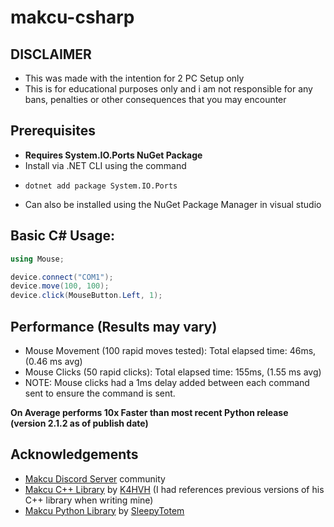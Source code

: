 # makcu-csharp

## DISCLAIMER
- This was made with the intention for 2 PC Setup only
- This is for educational purposes only and i am not responsible for any bans, penalties or other consequences that you may encounter

## Prerequisites
- **Requires System.IO.Ports NuGet Package**
- Install via .NET CLI using the command
- ```
  dotnet add package System.IO.Ports
  ```
- Can also be installed using the NuGet Package Manager in visual studio

## Basic C# Usage:
```csharp
using Mouse;

device.connect("COM1");
device.move(100, 100);
device.click(MouseButton.Left, 1);
```

## Performance (Results may vary)
- Mouse Movement (100 rapid moves tested): Total elapsed time: 46ms, (0.46 ms avg)
- Mouse Clicks (50 rapid clicks): Total elapsed time: 155ms, (1.55 ms avg)
- NOTE: Mouse clicks had a 1ms delay added between each command sent to ensure the command is sent.
 
**On Average performs 10x Faster than most recent Python release (version 2.1.2 as of publish date)**

## Acknowledgements

- [Makcu Discord Server](https://discord.gg/frvh3P4Qeg) community
- [Makcu C++ Library](https://github.com/K4HVH/makcu-cpp) by [K4HVH](https://github.com/K4HVH) (I had references previous versions of his C++ library when writing mine)
- [Makcu Python Library](https://github.com/SleepyTotem/makcu-py-lib) by [SleepyTotem](https://github.com/SleepyTotem)
